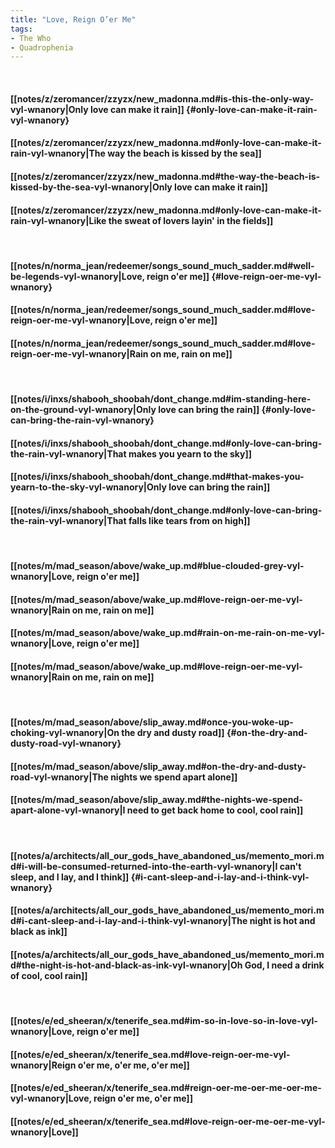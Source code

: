 ```yaml
---
title: "Love, Reign O’er Me"
tags:
- The Who
- Quadrophenia
---
```

&nbsp;
#### [[notes/z/zeromancer/zzyzx/new_madonna.md#is-this-the-only-way-vyl-wnanory|Only love can make it rain]] {#only-love-can-make-it-rain-vyl-wnanory}
#### [[notes/z/zeromancer/zzyzx/new_madonna.md#only-love-can-make-it-rain-vyl-wnanory|The way the beach is kissed by the sea]]
#### [[notes/z/zeromancer/zzyzx/new_madonna.md#the-way-the-beach-is-kissed-by-the-sea-vyl-wnanory|Only love can make it rain]]
#### [[notes/z/zeromancer/zzyzx/new_madonna.md#only-love-can-make-it-rain-vyl-wnanory|Like the sweat of lovers layin' in the fields]]
&nbsp;
#### [[notes/n/norma_jean/redeemer/songs_sound_much_sadder.md#well-be-legends-vyl-wnanory|Love, reign o'er me]] {#love-reign-oer-me-vyl-wnanory}
#### [[notes/n/norma_jean/redeemer/songs_sound_much_sadder.md#love-reign-oer-me-vyl-wnanory|Love, reign o'er me]]
#### [[notes/n/norma_jean/redeemer/songs_sound_much_sadder.md#love-reign-oer-me-vyl-wnanory|Rain on me, rain on me]]
&nbsp;
#### [[notes/i/inxs/shabooh_shoobah/dont_change.md#im-standing-here-on-the-ground-vyl-wnanory|Only love can bring the rain]] {#only-love-can-bring-the-rain-vyl-wnanory}
#### [[notes/i/inxs/shabooh_shoobah/dont_change.md#only-love-can-bring-the-rain-vyl-wnanory|That makes you yearn to the sky]]
#### [[notes/i/inxs/shabooh_shoobah/dont_change.md#that-makes-you-yearn-to-the-sky-vyl-wnanory|Only love can bring the rain]]
#### [[notes/i/inxs/shabooh_shoobah/dont_change.md#only-love-can-bring-the-rain-vyl-wnanory|That falls like tears from on high]]
&nbsp;
#### [[notes/m/mad_season/above/wake_up.md#blue-clouded-grey-vyl-wnanory|Love, reign o'er me]]
#### [[notes/m/mad_season/above/wake_up.md#love-reign-oer-me-vyl-wnanory|Rain on me, rain on me]]
#### [[notes/m/mad_season/above/wake_up.md#rain-on-me-rain-on-me-vyl-wnanory|Love, reign o'er me]]
#### [[notes/m/mad_season/above/wake_up.md#love-reign-oer-me-vyl-wnanory|Rain on me, rain on me]]
&nbsp;
#### [[notes/m/mad_season/above/slip_away.md#once-you-woke-up-choking-vyl-wnanory|On the dry and dusty road]] {#on-the-dry-and-dusty-road-vyl-wnanory}
#### [[notes/m/mad_season/above/slip_away.md#on-the-dry-and-dusty-road-vyl-wnanory|The nights we spend apart alone]]
#### [[notes/m/mad_season/above/slip_away.md#the-nights-we-spend-apart-alone-vyl-wnanory|I need to get back home to cool, cool rain]]
&nbsp;
#### [[notes/a/architects/all_our_gods_have_abandoned_us/memento_mori.md#i-will-be-consumed-returned-into-the-earth-vyl-wnanory|I can't sleep, and I lay, and I think]] {#i-cant-sleep-and-i-lay-and-i-think-vyl-wnanory}
#### [[notes/a/architects/all_our_gods_have_abandoned_us/memento_mori.md#i-cant-sleep-and-i-lay-and-i-think-vyl-wnanory|The night is hot and black as ink]]
#### [[notes/a/architects/all_our_gods_have_abandoned_us/memento_mori.md#the-night-is-hot-and-black-as-ink-vyl-wnanory|Oh God, I need a drink of cool, cool rain]]
&nbsp;
#### [[notes/e/ed_sheeran/x/tenerife_sea.md#im-so-in-love-so-in-love-vyl-wnanory|Love, reign o'er me]]
#### [[notes/e/ed_sheeran/x/tenerife_sea.md#love-reign-oer-me-vyl-wnanory|Reign o'er me, o'er me, o'er me]]
#### [[notes/e/ed_sheeran/x/tenerife_sea.md#reign-oer-me-oer-me-oer-me-vyl-wnanory|Love, reign o'er me, o'er me]]
#### [[notes/e/ed_sheeran/x/tenerife_sea.md#love-reign-oer-me-oer-me-vyl-wnanory|Love]]
